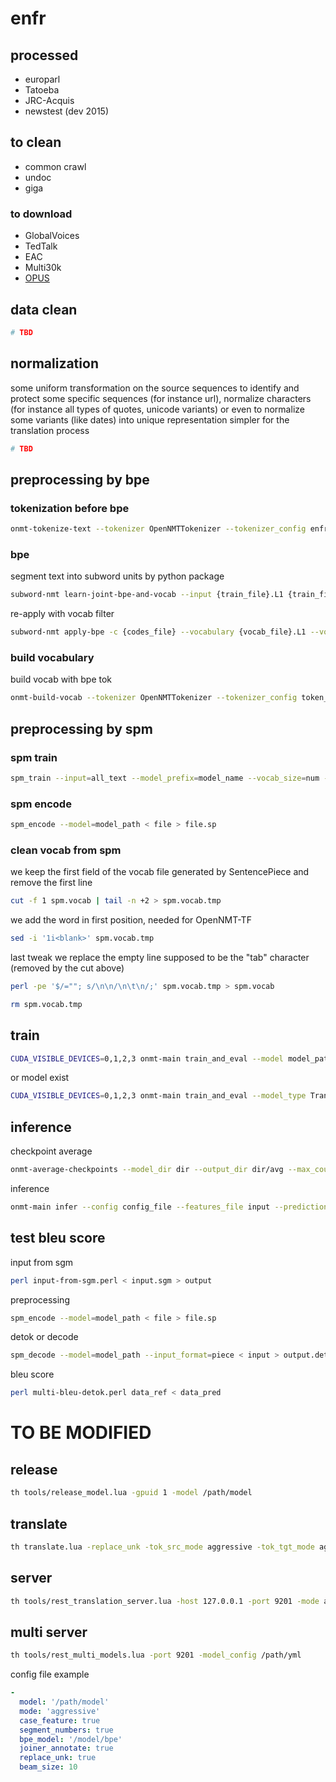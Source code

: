 # enfr

## processed
- europarl
- Tatoeba 
- JRC-Acquis
- newstest (dev 2015)

## to clean
- common crawl
- undoc
- giga

### to download
- GlobalVoices
- TedTalk
- EAC
- Multi30k
- [OPUS](http://opus.nlpl.eu/)

## data clean
```bash
# TBD
```

## normalization
some uniform transformation on the source sequences to identify and protect some specific sequences (for instance url), normalize characters (for instance all types of quotes, unicode variants) or even to normalize some variants (like dates) into unique representation simpler for the translation process
```bash
# TBD
```

## preprocessing by bpe

### tokenization before bpe
```bash
onmt-tokenize-text --tokenizer OpenNMTTokenizer --tokenizer_config enfr/config/tokenization/no_bpe.yml < input > output
```

### bpe
segment text into subword units by python package
```bash
subword-nmt learn-joint-bpe-and-vocab --input {train_file}.L1 {train_file}.L2 -s {num_operations} -o {codes_file} --write-vocabulary {vocab_file}.L1 {vocab_file}.L2
```
re-apply with vocab filter
```bash
subword-nmt apply-bpe -c {codes_file} --vocabulary {vocab_file}.L1 --vocabulary-threshold 50 < {train_file}.L1 > {train_file}.BPE.L1
```

### build vocabulary
build vocab with bpe tok
```bash
onmt-build-vocab --tokenizer OpenNMTTokenizer --tokenizer_config token_config --size 50000 --save_vocab vocab_path train_path
```

## preprocessing by spm

### spm train
```bash
spm_train --input=all_text --model_prefix=model_name --vocab_size=num --character_coverage=1
```

### spm encode
```bash
spm_encode --model=model_path < file > file.sp
```

### clean vocab from spm
we keep the first field of the vocab file generated by SentencePiece and remove the first line <unk>
```bash
cut -f 1 spm.vocab | tail -n +2 > spm.vocab.tmp
```
we add the <blank> word in first position, needed for OpenNMT-TF
```bash
sed -i '1i<blank>' spm.vocab.tmp
```
last tweak we replace the empty line supposed to be the "tab" character (removed by the cut above)
```bash
perl -pe '$/=""; s/\n\n/\n\t\n/;' spm.vocab.tmp > spm.vocab
```
```bash
rm spm.vocab.tmp
```

## train
```bash
CUDA_VISIBLE_DEVICES=0,1,2,3 onmt-main train_and_eval --model model_path --config train_config --num_gpus 4
```
or model exist
```bash
CUDA_VISIBLE_DEVICES=0,1,2,3 onmt-main train_and_eval --model_type Transformer --config train_config --num_gpus 4
```

## inference
checkpoint average
```bash
onmt-average-checkpoints --model_dir dir --output_dir dir/avg --max_count 5
```
inference
```bash
onmt-main infer --config config_file --features_file input --predictions_file output --checkpoint_path path/model.ckpt-200000
```

## test bleu score
input from sgm
```bash
perl input-from-sgm.perl < input.sgm > output
```
preprocessing
```bash
spm_encode --model=model_path < file > file.sp
```
detok or decode
```bash
spm_decode --model=model_path --input_format=piece < input > output.detok
```
bleu score
```bash
perl multi-bleu-detok.perl data_ref < data_pred
```


# TO BE MODIFIED

## release
```bash
th tools/release_model.lua -gpuid 1 -model /path/model
```

## translate
```bash
th translate.lua -replace_unk -tok_src_mode aggressive -tok_tgt_mode aggressive -tok_src_case_feature -tok_tgt_case_feature -tok_src_segment_numbers -tok_tgt_segment_numbers -tok_src_joiner_annotate -tok_tgt_joiner_annotate -detokenize_output -beam_size 10 -tok_src_bpe_model /src/bpe -tok_tgt_bpe_model /tgt/bpe -model /path/model -src /path/src -output /path/output
```

## server
```bash
th tools/rest_translation_server.lua -host 127.0.0.1 -port 9201 -mode aggressive -segment_numbers -joiner_annotate -replace_unk -beam_size 10 -case_feature -bpe_model /path/bpe -model /path/model 
```

## multi server
```bash
th tools/rest_multi_models.lua -port 9201 -model_config /path/yml
```
config file example
```yaml
-
  model: '/path/model'
  mode: 'aggressive'
  case_feature: true
  segment_numbers: true
  bpe_model: '/model/bpe'
  joiner_annotate: true
  replace_unk: true
  beam_size: 10
```



